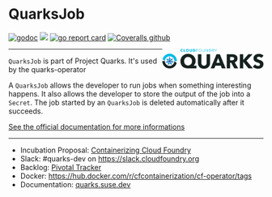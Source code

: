 # QuarksJob

[![godoc](https://godoc.org/code.cloudfoundry.org/quarks-job?status.svg)](https://godoc.org/code.cloudfoundry.org/quarks-job)
[![](https://github.com/cloudfoundry-incubator/quarks-job/workflows/quarks-job-ci/badge.svg?branch=master)](https://github.com/cloudfoundry-incubator/quarks-job/actions?query=branch%3Amaster)
[![go report card](https://goreportcard.com/badge/code.cloudfoundry.org/quarks-job)](https://goreportcard.com/report/code.cloudfoundry.org/quarks-job)
[![Coveralls github](https://img.shields.io/coveralls/github/cloudfoundry-incubator/quarks-job.svg?style=flat)](https://coveralls.io/github/cloudfoundry-incubator/quarks-job?branch=HEAD)

<img align="right" width="200" height="39" src="https://github.com/cloudfoundry-incubator/quarks-docs/raw/master/content/en/docs/cf-operator-logo.png">

----

`QuarksJob` is part of Project Quarks. It's used by the quarks-operator

A `QuarksJob` allows the developer to run jobs when something interesting happens. It also allows the developer to store the output of the job into a `Secret`.
The job started by an `QuarksJob` is deleted automatically after it succeeds.

[See the official documentation for more informations](https://quarks.suse.dev/docs/components/quarksjob/)

----


* Incubation Proposal: [Containerizing Cloud Foundry](https://docs.google.com/document/d/1_IvFf-cCR4_Hxg-L7Z_R51EKhZfBqlprrs5NgC2iO2w/edit#heading=h.lybtsdyh8res)
* Slack: #quarks-dev on <https://slack.cloudfoundry.org>
* Backlog: [Pivotal Tracker](https://www.pivotaltracker.com/n/projects/2192232)
* Docker: https://hub.docker.com/r/cfcontainerization/cf-operator/tags
* Documentation: [quarks.suse.dev](https://quarks.suse.dev)
